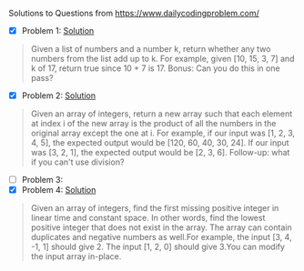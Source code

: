 Solutions to Questions from https://www.dailycodingproblem.com/

- [x] Problem 1: [Solution](https://github.com/sougat818/daily-coding-problem/blob/master/src/main/java/com/dailycodingproblem/p1/Problem1.java)
> Given a list of numbers and a number k, return whether any two numbers from the list add up to k. For example, given [10, 15, 3, 7] and k of 17, return true since 10 + 7 is 17. Bonus: Can you do this in one pass?
- [x] Problem 2: [Solution](https://github.com/sougat818/daily-coding-problem/blob/master/src/main/java/com/dailycodingproblem/p2/Problem2.java)
> Given an array of integers, return a new array such that each element at index i of the new array is the product of all the numbers in the original array except the one at i. For example, if our input was [1, 2, 3, 4, 5], the expected output would be [120, 60, 40, 30, 24]. If our input was [3, 2, 1], the expected output would be [2, 3, 6]. Follow-up: what if you can't use division?
- [ ] Problem 3: 
- [x] Problem 4: [Solution](https://github.com/sougat818/daily-coding-problem/blob/master/src/main/java/com/dailycodingproblem/p4/Problem4.java)
> Given an array of integers, find the first missing positive integer in linear time and constant space. In other words, find the lowest positive integer that does not exist in the array. The array can contain duplicates and negative numbers as well.For example, the input [3, 4, -1, 1] should give 2. The input [1, 2, 0] should give 3.You can modify the input array in-place.








